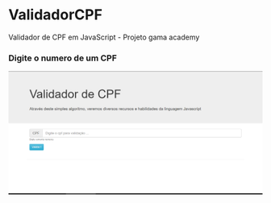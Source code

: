 # ValidadorCPF
Validador de CPF em JavaScript - Projeto gama academy



### Digite  o numero de um CPF

![](home.PNG)
